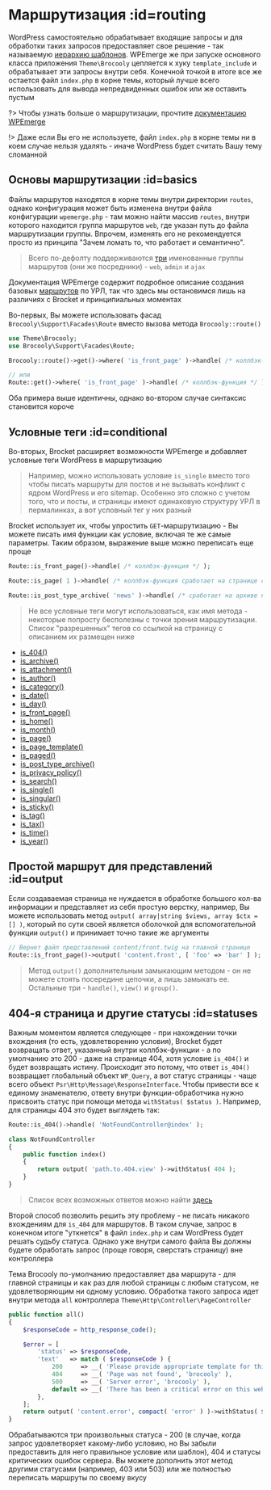 # Маршрутизация :id=routing

WordPress самостоятельно обрабатывает входящие запросы и для обработки таких запросов предоставляет свое решение - так называемую [иерархию шаблонов](https://developer.wordpress.org/themes/basics/template-hierarchy/). WPEmerge же при запуске основного класса приложения `Theme\Brocooly` цепляется к хуку `template_include` и обрабатывает эти запросы внутри себя. Конечной точкой в итоге все же остается файл `index.php` в корне темы, который лучше всего использовать для вывода непредвиденных ошибок или же оставить пустым

?> Чтобы узнать больше о маршрутизации, прочтите [документацию WPEmerge](https://docs.wpemerge.com/#/framework/routing/request-lifecycle)

!> Даже если Вы его не используете, файл `index.php` в корне темы ни в коем случае нельзя удалять - иначе WordPress будет считать Вашу тему сломанной

## Основы маршрутизации :id=basics

Файлы маршрутов находятся в корне темы внутри директории `routes`, однако конфигурация может быть изменена внутри файла конфигурации `wpemerge.php` - там можно найти массив `routes`, внутри которого находится группа маршрутов `web`, где указан путь до файла маршрутизации группы. Впрочем, изменять его не рекомендуется просто из принципа "Зачем ломать то, что работает и семантично".

> Всего по-дефолту поддерживаются [три](https://docs.wpemerge.com/#/framework/routing/defining-routes?id=defining-routes) именованные группы маршрутов (они же посредники) - `web`, `admin` и `ajax`

Документация WPEmerge содержит подробное описание создания базовых [маршрутов](https://docs.wpemerge.com/#/framework/routing/request-lifecycle) по УРЛ, так что здесь мы остановимся лишь на различиях c Brocket и принципиальных моментах

Во-первых, Вы можете использовать фасад `Brocooly\Support\Facades\Route` вместо вызова метода `Brocooly::route()`

```php
use Theme\Brocooly;
use Brocooly\Support\Facades\Route;

Brocooly::route()->get()->where( 'is_front_page' )->handle( /* коллбэк-функция */ );

// или
Route::get()->where( 'is_front_page' )->handle( /* коллбэк-функция */ );
```

Оба примера выше идентичны, однако во-втором случае синтаксис становится короче

## Условные теги :id=conditional

Во-вторых, Brocket расширяет возможности WPEmerge и добавляет условные теги WordPress в маршрутизацию

> Например, можно использовать условие `is_single` вместо того чтобы писать маршруты для постов и не вызывать конфликт с ядром WordPress и его sitemap. Особенно это сложно с учетом того, что и посты, и страницы имеют одинаковую структуру УРЛ в пермалинках, а вот условный тег у них разный

Brocket использует их, чтобы упростить `GET`-маршрутизацию - Вы можете писать имя функции как условие, включая те же самые параметры. Таким образом, выражение выше можно переписать еще проще

```php
Route::is_front_page()->handle( /* коллбэк-функция */ );

Route::is_page( 1 )->handle( /* коллбэк-функция сработает на странице с id=1 */ );

Route::is_post_type_archive( 'news' )->handle( /* сработает на архиве кастомного пост тайпа `news` */ );
```

> Не все условные теги могут использоваться, как имя метода - некоторые попросту бесполезны с точки зрения маршрутизации. Список "разрешенных" тегов со ссылкой на страницу с описанием их размещен ниже

- [is_404()](https://developer.wordpress.org/reference/functions/is_404/)
- [is_archive()](https://developer.wordpress.org/reference/functions/is_archive/)
- [is_attachment()](https://developer.wordpress.org/reference/functions/is_attachment/)
- [is_author()](https://developer.wordpress.org/reference/functions/is_author/)
- [is_category()](https://developer.wordpress.org/reference/functions/is_category/)
- [is_date()](https://developer.wordpress.org/reference/functions/is_date/)
- [is_day()](https://developer.wordpress.org/reference/functions/is_day/)
- [is_front_page()](https://developer.wordpress.org/reference/functions/is_front_page/)
- [is_home()](https://developer.wordpress.org/reference/functions/is_home/)
- [is_month()](https://developer.wordpress.org/reference/functions/is_month/)
- [is_page()](https://developer.wordpress.org/reference/functions/is_page/)
- [is_page_template()](https://developer.wordpress.org/reference/functions/is_page_template/)
- [is_paged()](https://developer.wordpress.org/reference/functions/is_paged/)
- [is_post_type_archive()](https://developer.wordpress.org/reference/functions/is_post_type_archive/)
- [is_privacy_policy()](https://developer.wordpress.org/reference/functions/is_privacy_policy/)
- [is_search()](https://developer.wordpress.org/reference/functions/is_search/)
- [is_single()](https://developer.wordpress.org/reference/functions/is_single/)
- [is_singular()](https://developer.wordpress.org/reference/functions/is_singular/)
- [is_sticky()](https://developer.wordpress.org/reference/functions/is_sticky/)
- [is_tag()](https://developer.wordpress.org/reference/functions/is_tag/)
- [is_tax()](https://developer.wordpress.org/reference/functions/is_tax/)
- [is_time()](https://developer.wordpress.org/reference/functions/is_time/)
- [is_year()](https://developer.wordpress.org/reference/functions/is_year/)

## Простой маршрут для представлений :id=output

Если создаваемая страница не нуждается в обработке большого кол-ва информации и представляет из себя простую верстку, например, Вы можете использовать метод `output( array|string $views, array $ctx = [] )`, который по сути своей является оболочкой для вспомогательной функции `output()` и принимает точно такие же аргументы

```php
// Вернет файл представлений content/front.twig на главной странице
Route::is_front_page()->output( 'content.front', [ 'foo' => 'bar' ] );
```

> Метод `output()` дополнительным замыкающим методом - он не можете стоять посередине цепочки, а лишь замыкать ее. Остальные три - `handle()`, `view()` и `group()`.

## 404-я страница и другие статусы :id=statuses

Важным моментом является следующее - при нахождении точки вхождения (то есть, удовлетворению условия), Brocket будет возвращать ответ, указанный внутри коллбэк-функции - а по умолчанию это 200 - даже на странице 404, хотя условие `is_404()` и будет возвращать истину. Происходит это потому, что ответ `is_404()` возвращает глобальный объект `WP_Query`, а вот статус страницы - чаще всего объект `Psr\Http\Message\ResponseInterface`. Чтобы привести все к единому знаменателю, ответу внутри функции-обработчика нужно присвоить статус при помощи метода `withStatus( $status )`. Например, для страницы 404 это будет выглядеть так:

```php
Route::is_404()->handle( 'NotFoundController@index' );

class NotFoundController
{
    public function index()
    {
        return output( 'path.to.404.view' )->withStatus( 404 );
    }
}
```

> Список всех возможных ответов можно найти [здесь](https://docs.wpemerge.com/#/framework/routing/controllers?id=response-objects) 

Второй способ позволить решить эту проблему - не писать никакого вхождениям для `is_404` для маршрутов. В таком случае, запрос в конечном итоге "уткнется" в файл `index.php` и сам WordPress будет решать судьбу статуса. Однако уже внутри самого файла Вы должны будете обработать запрос (проще говоря, сверстать страницу) вне контроллера

Тема Brocooly по-умолчанию предоставляет два маршрута - для главной страницы и как раз для любой страницы с любым статусом, не удовлетворяющим ни одному условию. Обработка такого запроса идет внутри метода `all` контроллера `Theme\Http\Controller\PageController`

```php
public function all()
{
    $responseCode = http_response_code();

    $error = [
        'status' => $responseCode,
        'text'   => match ( $responseCode ) {
            200     => __( 'Please provide appropriate template for this request', 'brocooly' ),
            404     => __( 'Page was not found', 'brocooly' ),
            500     => __( 'Server error', 'brocooly' ),
            default => __( 'There has been a critical error on this website', 'brocooly' ),
        },
    ];
    return output( 'content.error', compact( 'error' ) )->withStatus( $responseCode );
}
```

 Обрабатываются три произвольных статуса - 200 (в случае, когда запрос удовлетворяет какому-либо условию, но Вы забыли предоставить для него правильное условие или шаблон), 404 и статусы критических ошибок сервера. Вы можете дополнить этот метод другими статусами (например, 403 или 503) или же полностью переписать маршруты по своему вкусу 